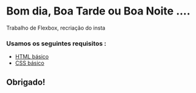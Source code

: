 # Bom dia, Boa Tarde ou Boa Noite ....

Trabalho de Flexbox, recriação do insta

### Usamos os seguintes requisitos :

* [HTML básico](https://www.w3schools.com/html/)
* [CSS básico](https://developer.mozilla.org/pt-BR/docs/Web/CSS)

## Obrigado!
